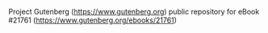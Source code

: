 Project Gutenberg (https://www.gutenberg.org) public repository for eBook #21761 (https://www.gutenberg.org/ebooks/21761)
